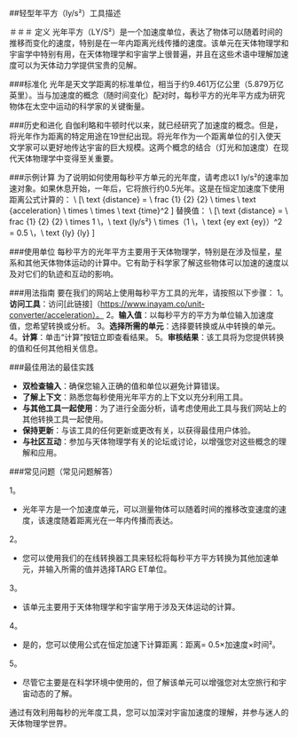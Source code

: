 ##轻型年平方（ly/s²）工具描述

＃＃＃ 定义
光年平方（LY/S²）是一个加速度单位，表达了物体可以随着时间的推移而变化的速度，特别是在一年内距离光线传播的速度。该单元在天体物理学和宇宙学中特别有用，在天体物理学和宇宙学上很普遍，并且在这些术语中理解加速度可以为天体动力学提供宝贵的见解。

###标准化
光年是天文学距离的标准单位，相当于约9.461万亿公里（5.879万亿英里）。当与加速度的概念（随时间变化）配对时，每秒平方的光年平方成为研究物体在太空中运动的科学家的关键衡量。

###历史和进化
自伽利略和牛顿时代以来，就已经研究了加速度的概念。但是，将光年作为距离的特定用途在19世纪出现。将光年作为一个距离单位的引入使天文学家可以更好地传达宇宙的巨大规模。这两个概念的结合（灯光和加速度）在现代天体物理学中变得至关重要。

###示例计算
为了说明如何使用每秒平方单元的光年度，请考虑以1 ly/s²的速率加速对象。如果休息开始，一年后，它将旅行约0.5光年。这是在恒定加速度下使用距离公式计算的：
\ [\ text {distance} = \ frac {1} {2} {2} \ times \ text {acceleration} \ times \ times \ text {time}^2 \]
替换值：
\ [\ text {distance} = \ frac {1} {2} {2} \ times 1 \，\ text {ly/s²} \ times（1 \，\ text {ey ext {ey}）^2 = 0.5 \，\ text {ly} {ly} \]

###使用单位
每秒平方的光年平方主要用于天体物理学，特别是在涉及恒星，星系和其他天体物体运动的计算中。它有助于科学家了解这些物体可以加速的速度以及对它们的轨迹和互动的影响。

###用法指南
要在我们的网站上使用每秒平方工具的光年，请按照以下步骤：
1。**访问工具**：访问[此链接]（https://www.inayam.co/unit-converter/acceleration）。
2。**输入值**：以每秒平方的平方为单位输入加速度值，您希望转换或分析。
3。**选择所需的单元**：选择要转换或从中转换的单元。
4。**计算**：单击“计算”按钮立即查看结果。
5。**审核结果**：该工具将为您提供转换的值和任何其他相关信息。

###最佳用法的最佳实践
-  **双检查输入**：确保您输入正确的值和单位以避免计算错误。
-  **了解上下文**：熟悉您每秒使用光年平方的上下文以充分利用工具。
-  **与其他工具一起使用**：为了进行全面分析，请考虑使用此工具与我们网站上的其他转换工具一起使用。
-  **保持更新**：与该工具的任何更新或更改有关，以获得最佳用户体验。
-  **与社区互动**：参加与天体物理学有关的论坛或讨论，以增强您对这些概念的理解和应用。

###常见问题（常见问题解答）

1。
- 光年平方是一个加速度单元，可以测量物体可以随着时间的推移改变速度的速度，该速度随着距离光在一年内传播而表达。

2。
- 您可以使用我们的在线转换器工具来轻松将每秒平方平方转换为其他加速单元，并输入所需的值并选择TARG ET单位。

3。
- 该单元主要用于天体物理学和宇宙学用于涉及天体运动的计算。

4。
- 是的，您可以使用公式在恒定加速下计算距离：距离= 0.5×加速度×时间²。

5。
- 尽管它主要是在科学环境中使用的，但了解该单元可以增强您对太空旅行和宇宙动态的了解。

通过有效利用每秒的光年度工具，您可以加深对宇宙加速度的理解，并参与迷人的天体物理学世界。
